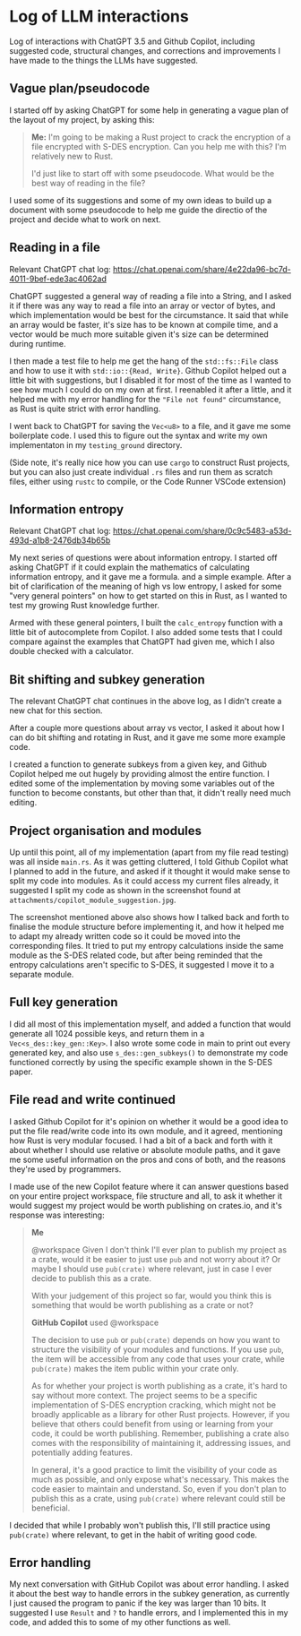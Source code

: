 # Log of LLM interactions
Log of interactions with ChatGPT 3.5 and Github Copilot, including suggested
code, structural changes, and corrections and improvements I have made to the
things the LLMs have suggested.

## Vague plan/pseudocode

I started off by asking ChatGPT for some help in generating a vague plan of the
layout of my project, by asking this:

> **Me:**
> I'm going to be making a Rust project to crack the encryption of a file encrypted with S-DES encryption. Can you help me with this? I'm relatively new to Rust.
>
> I'd just like to start off with some pseudocode. What would be the best way of reading in the file?

I used some of its suggestions and some of my own ideas to build up a document
with some pseudocode to help me guide the directio of the project and decide
what to work on next.

## Reading in a file

Relevant ChatGPT chat log:
https://chat.openai.com/share/4e22da96-bc7d-4011-9bef-ede3ac4062ad

ChatGPT suggested a general way of reading a file into a String, and I asked
it if there was any way to read a file into an array or vector of bytes, and
which implementation would be best for the circumstance. It said that while an
array would be faster, it's size has to be known at compile time, and a vector
would be much more suitable given it's size can be determined during runtime.

I then made a test file to help me get the hang of the `std::fs::File` class
and how to use it with `std::io::{Read, Write}`. Github Copilot helped out a
little bit with suggestions, but I disabled it for most of the time as I wanted
to see how much I could do on my own at first. I reenabled it after a little,
and it helped me with my error handling for the `"File not found"`
circumstance, as Rust is quite strict with error handling.

I went back to ChatGPT for saving the `Vec<u8>` to a file, and it gave me some
boilerplate code. I used this to figure out the syntax and write my own
implementaton in my `testing_ground` directory.

(Side note, it's really nice how you can use `cargo` to construct Rust
projects, but you can also just create individual `.rs` files and run them as
scratch files, either using `rustc` to compile, or the Code Runner VSCode
extension)

## Information entropy

Relevant ChatGPT chat log:
https://chat.openai.com/share/0c9c5483-a53d-493d-a1b8-2476db34b65b

My next series of questions were about information entropy. I started off
asking ChatGPT if it could explain the mathematics of calculating information
entropy, and it gave me a formula. and a simple example. After a bit of
clarification of the meaning of high vs low entropy, I asked for some "very
general pointers" on how to get started on this in Rust, as I wanted to test my
growing Rust knowledge further.

Armed with these general pointers, I built the `calc_entropy` function with a
little bit of autocomplete from Copilot. I also added some tests that I could
compare against the examples that ChatGPT had given me, which I also double
checked with a calculator.

## Bit shifting and subkey generation

The relevant ChatGPT chat continues in the above log, as I didn't create a new
chat for this section.

After a couple more questions about array vs
vector, I asked it about how I can do bit shifting and rotating in Rust, and it
gave me some more example code.

I created a function to generate subkeys from a given key, and Github Copilot
helped me out hugely by providing almost the entire function. I edited some of
the implementation by moving some variables out of the function to become
constants, but other than that, it didn't really need much editing.

## Project organisation and modules

Up until this point, all of my implementation (apart from my file read testing)
was all inside `main.rs`. As it was getting cluttered, I told Github Copilot
what I planned to add in the future, and asked if it thought it would make
sense to split my code into modules. As it could access my current files
already, it suggested I split my code as shown in the screenshot found at `attachments/copilot_module_suggestion.jpg`.

The screenshot mentioned above also shows how I talked back and forth to
finalise the module structure before implementing it, and how it helped me to
adapt my already written code so it could be moved into the corresponding
files. It tried to put my entropy calculations inside the same module as the
S-DES related code, but after being reminded that the entropy calculations
aren't specific to S-DES, it suggested I move it to a separate module.

## Full key generation

I did all most of this implementation myself, and added a function that would
generate all 1024 possible keys, and return them in a
`Vec<s_des::key_gen::Key>`. I also wrote some code in main to print out every
generated key, and also use `s_des::gen_subkeys()` to demonstrate my code
functioned correctly by using the specific example shown in the S-DES paper.

## File read and write continued

I asked Github Copilot for it's opinion on whether it would be a good idea to
put the file read/write code into its own module, and it agreed, mentioning
how Rust is very modular focused. I had a bit of a back and forth with it about
whether I should use relative or absolute module paths, and it gave me some
useful information on the pros and cons of both, and the reasons they're used
by programmers.

I made use of the new Copilot feature where it can answer questions based on
your entire project workspace, file structure and all, to ask it whether it
would suggest my project would be worth publishing on crates.io, and it's
response was interesting:

> **Me**
>
> @workspace Given I don't think I'll ever plan to publish my project as a
> crate, would it be easier to just use `pub` and not worry about it? Or maybe
> I should use `pub(crate)` where relevant, just in case I ever decide to
> publish this as a crate.
>
> With your judgement of this project so far, would you think this is something
> that would be worth publishing as a crate or not?
>
> **GitHub Copilot** used @workspace
>
> The decision to use `pub` or `pub(crate)` depends on how you want to structure
> the visibility of your modules and functions. If you use `pub`, the item will
> be accessible from any code that uses your crate, while `pub(crate)` makes the
> item public within your crate only.
>
> As for whether your project is worth publishing as a crate, it's hard to say
> without more context. The project seems to be a specific implementation of
> S-DES encryption cracking, which might not be broadly applicable as a library
> for other Rust projects. However, if you believe that others could benefit
> from using or learning from your code, it could be worth publishing.
> Remember, publishing a crate also comes with the responsibility of
> maintaining it, addressing issues, and potentially adding features.
>
> In general, it's a good practice to limit the visibility of your code as much
> as possible, and only expose what's necessary. This makes the code easier to
> maintain and understand. So, even if you don't plan to publish this as a
> crate, using `pub(crate)` where relevant could still be beneficial.

I decided that while I probably won't publish this, I'll still practice using
`pub(crate)` where relevant, to get in the habit of writing good code.

## Error handling

My next conversation with GitHub Copilot was about error handling. I
asked it about the best way to handle errors in the subkey generation, as
currently I just caused the program to panic if the key was larger than
10 bits. It suggested I use `Result` and `?` to handle errors, and I
implemented this in my code, and added this to some of my other functions
as well.

